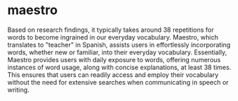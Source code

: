 # maestro

Based on research findings, it typically takes around 38 repetitions for words to become ingrained in our everyday vocabulary. Maestro, which translates to "teacher" in Spanish, assists users in effortlessly incorporating words, whether new or familiar, into their everyday vocabulary. Essentially, Maestro provides users with daily exposure to words, offering numerous instances of word usage, along with concise explanations, at least 38 times. This ensures that users can readily access and employ their vocabulary without the need for extensive searches when communicating in speech or writing.
